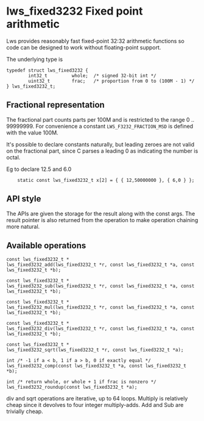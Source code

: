 # lws_fixed3232 Fixed point arithmetic

Lws provides reasonably fast fixed-point 32:32 arithmetic functions so code
can be designed to work without floating-point support.

The underlying type is

```
typedef struct lws_fixed3232 {
        int32_t         whole;  /* signed 32-bit int */
        uint32_t        frac;   /* proportion from 0 to (100M - 1) */
} lws_fixed3232_t;
```

## Fractional representation

The fractional part counts parts per 100M and is restricted to the range
0 .. 99999999.  For convenience a constant `LWS_F3232_FRACTION_MSD` is
defined with the value 100M.

It's possible to declare constants naturally, but leading zeroes are not
valid on the fractional part, since C parses a leading 0 as indicating
the number is octal.

Eg to declare 12.5 and 6.0

```
	static const lws_fixed3232_t x[2] = { { 12,50000000 }, { 6,0 } };
```

## API style

The APIs are given the storage for the result along with the const args.
The result pointer is also returned from the operation to make operation
chaining more natural.

## Available operations

```
const lws_fixed3232_t *
lws_fixed3232_add(lws_fixed3232_t *r, const lws_fixed3232_t *a, const lws_fixed3232_t *b);

const lws_fixed3232_t *
lws_fixed3232_sub(lws_fixed3232_t *r, const lws_fixed3232_t *a, const lws_fixed3232_t *b);

const lws_fixed3232_t *
lws_fixed3232_mul(lws_fixed3232_t *r, const lws_fixed3232_t *a, const lws_fixed3232_t *b);

const lws_fixed3232_t *
lws_fixed3232_div(lws_fixed3232_t *r, const lws_fixed3232_t *a, const lws_fixed3232_t *b);

const lws_fixed3232_t *
lws_fixed3232_sqrt(lws_fixed3232_t *r, const lws_fixed3232_t *a);

int /* -1 if a < b, 1 if a > b, 0 if exactly equal */
lws_fixed3232_comp(const lws_fixed3232_t *a, const lws_fixed3232_t *b);

int /* return whole, or whole + 1 if frac is nonzero */
lws_fixed3232_roundup(const lws_fixed3232_t *a);
```

div and sqrt operations are iterative, up to 64 loops.  Multiply is relatively cheap
since it devolves to four integer multiply-adds.  Add and Sub are trivially cheap.

